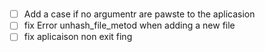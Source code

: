 #

- [ ] Add a case if no argumentr are pawste to the aplicasion
- [ ] fix Error unhash_file_metod when adding a new file
- [ ] fix aplicaison non exit fing